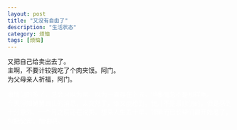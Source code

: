```yaml
---
layout: post
title: "又没有自由了"
description: "生活状态"
category: 烦恼
tags: [烦恼]
---
```


又把自己给卖出去了。
<br/>
主啊，不要计较我吃了个肉夹馍。阿门。
<br/>
为父母亲人祈福，阿门。

<font color="white">事情见的多了，总会习以为常，以为一直存在下去，但事情总不是那样啊。<br/>今天得知舅舅去世的消息，太突然了，谁又能想到，我并不是最悲伤的，但是感到十分意外，一个月之前还在说笑。想来人生五十年，转瞬而已长辈们都开始老了，包括父母，加油吧。<font/>

